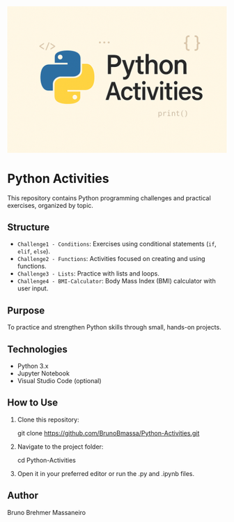 ![Banner do projeto](python.png)

# Python Activities

This repository contains Python programming challenges and practical exercises, organized by topic.

## Structure

- `Challenge1 - Conditions`: Exercises using conditional statements (`if`, `elif`, `else`).
- `Challenge2 - Functions`: Activities focused on creating and using functions.
- `Challenge3 - Lists`: Practice with lists and loops.
- `Challenge4 - BMI-Calculator`: Body Mass Index (BMI) calculator with user input.

## Purpose

To practice and strengthen Python skills through small, hands-on projects.

##  Technologies

- Python 3.x
- Jupyter Notebook
- Visual Studio Code (optional)

## How to Use

1. Clone this repository:
   
   git clone https://github.com/BrunoBmassa/Python-Activities.git
   
2. Navigate to the project folder:
   
   cd Python-Activities
   
3. Open it in your preferred editor or run the .py and .ipynb files.

## Author

Bruno Brehmer Massaneiro
